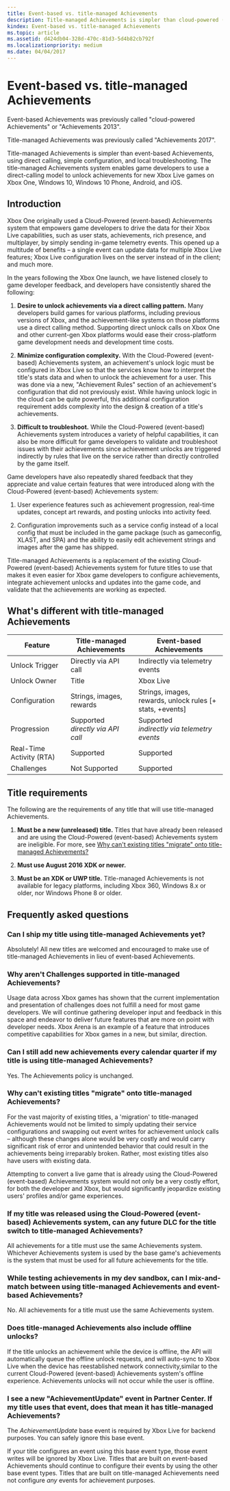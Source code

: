 ```yaml
---
title: Event-based vs. title-managed Achievements
description: Title-managed Achievements is simpler than cloud-powered (event-based) Achievements, using direct calling, simple configuration, and local troubleshooting.
kindex: Event-based vs. title-managed Achievements
ms.topic: article
ms.assetid: d424db04-328d-470c-81d3-5d4b82cb792f
ms.localizationpriority: medium
ms.date: 04/04/2017
---
```


# Event-based vs. title-managed Achievements

Event-based Achievements was previously called "cloud-powered Achievements" or "Achievements 2013".

Title-managed Achievements was previously called "Achievements 2017".

Title-managed Achievements is simpler than event-based Achievements, using direct calling, simple configuration, and local troubleshooting.
The title-managed Achievements system enables game developers to use a direct-calling model to unlock achievements for new Xbox Live games on Xbox One, Windows 10, Windows 10 Phone, Android, and iOS.


## Introduction

Xbox One originally used a Cloud-Powered (event-based) Achievements system that empowers game developers to drive the data for their Xbox Live capabilities, such as user stats, achievements, rich presence, and multiplayer, by simply sending in-game telemetry events. This opened up a multitude of benefits – a single event can update data for multiple Xbox Live features; Xbox Live configuration lives on the server instead of in the client; and much more.

In the years following the Xbox One launch, we have listened closely to game developer feedback, and developers have consistently shared the following:

1.  **Desire to unlock achievements via a direct calling pattern.**
    Many developers build games for various platforms, including previous versions of Xbox, and the achievement-like systems on those platforms use a direct calling method.
    Supporting direct unlock calls on Xbox One and other current-gen Xbox platforms would ease their cross-platform game development needs and development time costs.

2.  **Minimize configuration complexity.**
    With the Cloud-Powered (event-based) Achievements system, an achievement's unlock logic must be configured in Xbox Live so that the services know how to interpret the title's stats data and when to unlock the achievement for a user.
    This was done via a new, "Achievement Rules" section of an achievement's configuration that did not previously exist.
    While having unlock logic in the cloud can be quite powerful, this additional configuration requirement adds complexity into the design & creation of a title's achievements.

3.  **Difficult to troubleshoot.**
    While the Cloud-Powered (event-based) Achievements system introduces a variety of helpful capabilities, it can also be more difficult for game developers to validate and troubleshoot issues with their achievements since achievement unlocks are triggered indirectly by rules that live on the service rather than directly controlled by the game itself.

Game developers have also repeatedly shared feedback that they appreciate and value certain features that were introduced along with the Cloud-Powered (event-based) Achievements system:

1.  User experience features such as achievement progression, real-time updates, concept art rewards, and posting unlocks into activity feed.

2.  Configuration improvements such as a service config instead of a local config that must be included in the game package (such as gameconfig, XLAST, and SPA) and the ability to easily edit achievement strings and images after the game has shipped.

Title-managed Achievements is a replacement of the existing Cloud-Powered (event-based) Achievements system for future titles to use that makes it even easier for Xbox game developers to configure achievements, integrate achievement unlocks and updates into the game code, and validate that the achievements are working as expected.


## What's different with title-managed Achievements

| Feature | Title-managed Achievements | Event-based Achievements |
|--------------------------|---------------------------------------|----------------------------------------|
| Unlock Trigger           | Directly via API call                 | Indirectly via telemetry events        |
| Unlock Owner             | Title                                 | Xbox Live                              |
| Configuration            | Strings, images, rewards              | Strings, images, rewards, unlock rules  \[+ stats, +events\]                    |
| Progression              | Supported <br>*directly via API call*                | Supported <br> *indirectly via telemetry events*       |
| Real-Time Activity (RTA) | Supported                             | Supported                              |
| Challenges               | Not Supported   | Supported                      |


## Title requirements

The following are the requirements of any title that will use title-managed Achievements.

1.  **Must be a new (unreleased) title.** Titles that have already been released and are using the Cloud-Powered (event-based) Achievements system are ineligible. For more, see [Why can't existing titles "migrate" onto title-managed Achievements?](#_Why_cant_existing)

2.  **Must use August 2016 XDK or newer.**

3.  **Must be an XDK or UWP title.** Title-managed Achievements is not available for legacy platforms, including Xbox 360, Windows 8.x or older, nor Windows Phone 8 or older.


## Frequently asked questions


### <span id="_Why_are_Challenges" class="anchor"></span>Can I ship my title using title-managed Achievements yet?

Absolutely! All new titles are welcomed and encouraged to make use of title-managed Achievements in lieu of event-based Achievements.


### Why aren't Challenges supported in title-managed Achievements?

Usage data across Xbox games has shown that the current implementation and presentation of challenges does not fulfill a need for most game developers.
We will continue gathering developer input and feedback in this space and endeavor to deliver future features that are more on point with developer needs.
Xbox Arena is an example of a feature that introduces competitive capabilities for Xbox games in a new, but similar, direction.



### Can I still add new achievements every calendar quarter if my title is using title-managed Achievements?

Yes. The Achievements policy is unchanged.


### <span id="_Why_cant_existing" class="anchor"></span>Why can't existing titles "migrate" onto title-managed Achievements?

For the vast majority of existing titles, a 'migration' to title-managed Achievements would not be limited to simply updating their service configurations and swapping out event writes for achievement unlock calls – although these changes alone would be very costly and would carry significant risk of error and unintended behavior that could result in the achievements being irreparably broken.
Rather, most existing titles also have users with existing data.

Attempting to convert a live game that is already using the Cloud-Powered (event-based) Achievements system would not only be a very costly effort, for both the developer and Xbox, but would significantly jeopardize existing users' profiles and/or game experiences.


### If my title was released using the Cloud-Powered (event-based) Achievements system, can any future DLC for the title switch to title-managed Achievements?

All achievements for a title must use the same Achievements system.
Whichever Achievements system is used by the base game's achievements is the system that must be used for all future achievements for the title.


### While testing achievements in my dev sandbox, can I mix-and-match between using title-managed Achievements and event-based Achievements?

No. All achievements for a title must use the same Achievements system.


### Does title-managed Achievements also include offline unlocks?

If the title unlocks an achievement while the device is offline, the API will automatically queue the offline unlock requests, and will auto-sync to Xbox Live when the device has reestablished network connectivity,similar to the current Cloud-Powered (event-based) Achievements system's offline experience.
Achievements unlocks will not occur while the user is offline.


### I see a new "AchievementUpdate" event in Partner Center. If my title uses that event, does that mean it has title-managed Achievements?

The *AchievementUpdate* base event is required by Xbox Live for backend purposes.
You can safely ignore this base event.

If your title configures an event using this base event type, those event writes will be ignored by Xbox Live.
Titles that are built on event-based Achievements should continue to configure their events by using the other base event types.
Titles that are built on title-managed Achievements need not configure *any* events for achievement purposes.

